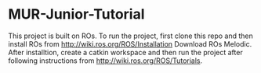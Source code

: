 # MUR-Junior-Tutorial
This project is built on ROs.
To run the project, first clone this repo and then install ROs from http://wiki.ros.org/ROS/Installation
Download ROs Melodic.
After installtion, create a catkin workspace and then run the project after following instructions from http://wiki.ros.org/ROS/Tutorials.

